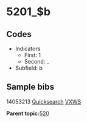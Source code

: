 # 5201\_$b

## Codes

-   Indicators
    -   First: 1
    -   Second: \_
-   Subfield: b

## Sample bibs

14053213 [Quicksearch](https://search.library.yale.edu/catalog/14053213) [VXWS](http://prodorbis.library.yale.edu:7014/vxws/GetHoldingsService?bibId=14053213)

**Parent topic:**[520](../../tags/520/520.md)

